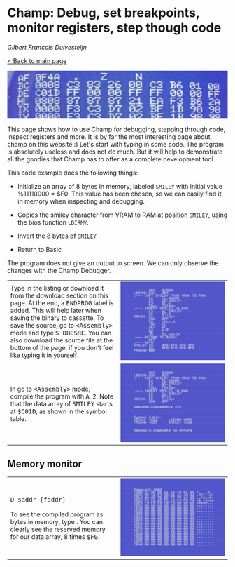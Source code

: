 # Champ: Debug, set breakpoints, monitor registers, step though code

_Gilbert Francois Duivesteijn_

[< Back to main page](index.html)

![header](assets/images/03_champ_debug_header.jpg)

This page shows how to use Champ for debugging, stepping through code, inspect registers and more. It is by far the most interesting page about champ on this website :) Let's start with typing in some code. The program is absolutely useless and does not do much. But it will help to demonstrate all the goodies that Champ has to offer as a complete development tool.



This code example does the following things:

- Initialize an array of 8 bytes in memory, labeled `SMILEY` with initial value %11110000 = $F0. This value has been chosen, so we can easily find it in memory when inspecting and debugging.
- Copies the smiley character from VRAM to RAM at position `SMILEY`,  using the bios function `LDIRMV`. 
- Invert the 8 bytes of `SMILEY`

- Return to Basic

The program does not give an output to screen. We can only observe the changes with the Champ Debugger.

<table>
    <tr>
        <td style="width: 50%;">Type in the listing or download it from the download section on this page. At the end, a <tt>ENDPROG</tt> label is added. This will help later when saving the binary to cassette. 
          To save the source, go to <tt>&lt;Assembly&gt;</tt> mode and type <tt>S DBGSRC</tt>. You can also download the source file at the bottom of the page, if you don't feel like typing it in yourself.</td>
        <td style="width: 50%;"><img src="assets/images/03_champ_debug_001.png"></td>
    </tr>
  <tr>
    <td>In go to <tt>&lt;Assembly&gt;</tt> mode, compile the program with <tt>A</tt>, <tt>2</tt>. Note that the data array of <tt>SMILEY</tt> starts at <tt>$C01D</tt>, as shown in the symbol table.</td>
    <td><img src="assets/images/03_champ_debug_002.png"></td>
  </tr>
</table>


## Memory monitor

<table>
  <tr>
    <td style="width: 50%;"><tt>D saddr [faddr]</tt><br><br>
      To see the compiled program as bytes in memory, type . You can clearly see the reserved memory for our data array, 8 times <tt>$F0</tt>.</td>
    <td style="width: 50%;"><img src="assets/images/03_champ_debug_003.png"></td>
  </tr>
</table>
